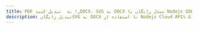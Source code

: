 ---title: PDF را به  تبدیل کنیدDOCX، SVG به DOCX مبدل رایگان یا Nodejs SDKdescription: تبدیل رایگانSVG به DOCX با استفاده از Nodejs Cloud APIs & SDK همچنین اسناد PDF را در Cloud ایجاد، ویرایش و رندر کنید.---